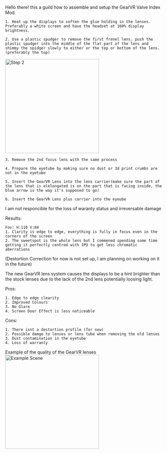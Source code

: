 Hello there! this a guild how to assemble and setup the GearVR Valve Index Mod. 

	1. Heat up the displays to soften the glue holding in the lenses. Preferably a white screen and have the headset at 160% display brightness.

	2. Use a plastic spudger to remove the first frenel lens. push the plastic spudger into the middle of the flat part of the lens and shimmy the spidger slowly to either or the top or bottom of the lens. (preferably the top)
<img src="https://cdn.discordapp.com/attachments/981752629979914250/1356715882801528923/IMG_5465.jpg?ex=67ed93a1&is=67ec4221&hm=a8b9a5f5200823a9fcdab0c9321b21ba06a5242ea85bccfcedffd40118e1f2b2&" alt="Step 2" width="300"/>
	
 	3. Remove the 2nd focus lens with the same process

 	4. Prepare the eyetube by making sure no dust or 3d print crumbs are not in the eyetube

	5. Insert the GearVR Lens into the lens carrier(make sure the part of the lens that is elelongated is on the part that is facing inside, the blue arrow is the way it's supposed to go) 
 	
  	6. Insert the GearVR Lens plus carrier into the eyeube

  I am not responcible for the loss of waranty status and irreversable damage

  Results:

	Fov: H:110 V:84
 	1. Clarity is edge to edge, everything is fully in focus even in the corners of the screen
 	2. The sweetspot is the whole lens but I commened spending some time getting it perfectly centred with IPD to get less chromatic aberrations 

 (Destortion Correction for now is not set up, I am planning on working on it in the future)

 The new GearVR lens system causes the displays to be a hint brighter than the stock lenses due to the lack of the 2nd lens potentially loosing light. 

 Pros: 

 
	1. Edge to edge clearity 
	2. Improved Colours
	3. No Glare
	4. Screen Door Effect is less noticeable 

 Cons: 


	1. There isnt a destortion profile (for now)
 	2. Possible damge to lenses or lens tube when removing the old lenses 
 	3. Dust contamination in the eyetube
 	4. Loss of warranty

Example of the quality of the GearVR lenses
<img src="https://media.discordapp.net/attachments/1348992939887562824/1350179001511182356/IMG_5426.jpg?ex=67ecddef&is=67eb8c6f&hm=a27cabf0b59ce594bf35bbc49a4d367dba7e07335a59087239f934ad26094961&=&width=694&height=926" alt="Example Scene" width="300"/>


